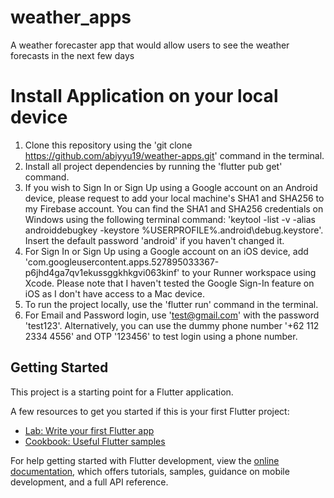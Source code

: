 # weather_apps

A weather forecaster app that would allow users to see the weather forecasts in the next few days

# Install Application on your local device

1. Clone this repository using the 'git clone https://github.com/abiyyu19/weather-apps.git' command in the terminal.
2. Install all project dependencies by running the 'flutter pub get' command.
3. If you wish to Sign In or Sign Up using a Google account on an Android device, please request to add your local machine's SHA1 and SHA256 to my Firebase account. You can find the SHA1 and SHA256 credentials on Windows using the following terminal command: 'keytool -list -v -alias androiddebugkey -keystore %USERPROFILE%\.android\debug.keystore'. Insert the default password 'android' if you haven't changed it.
4. For Sign In or Sign Up using a Google account on an iOS device, add 'com.googleusercontent.apps.527895033367-p6jhd4ga7qv1ekussggkhkgvi063kinf' to your Runner workspace using Xcode. Please note that I haven't tested the Google Sign-In feature on iOS as I don't have access to a Mac device.
5. To run the project locally, use the 'flutter run' command in the terminal.
6. For Email and Password login, use 'test@gmail.com' with the password 'test123'. Alternatively, you can use the dummy phone number '+62 112 2334 4556' and OTP '123456' to test login using a phone number.

## Getting Started

This project is a starting point for a Flutter application.

A few resources to get you started if this is your first Flutter project:

- [Lab: Write your first Flutter app](https://docs.flutter.dev/get-started/codelab)
- [Cookbook: Useful Flutter samples](https://docs.flutter.dev/cookbook)

For help getting started with Flutter development, view the
[online documentation](https://docs.flutter.dev/), which offers tutorials,
samples, guidance on mobile development, and a full API reference.
